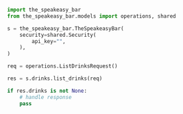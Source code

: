 <!-- Start SDK Example Usage -->


```python
import the_speakeasy_bar
from the_speakeasy_bar.models import operations, shared

s = the_speakeasy_bar.TheSpeakeasyBar(
    security=shared.Security(
        api_key="",
    ),
)

req = operations.ListDrinksRequest()

res = s.drinks.list_drinks(req)

if res.drinks is not None:
    # handle response
    pass
```
<!-- End SDK Example Usage -->